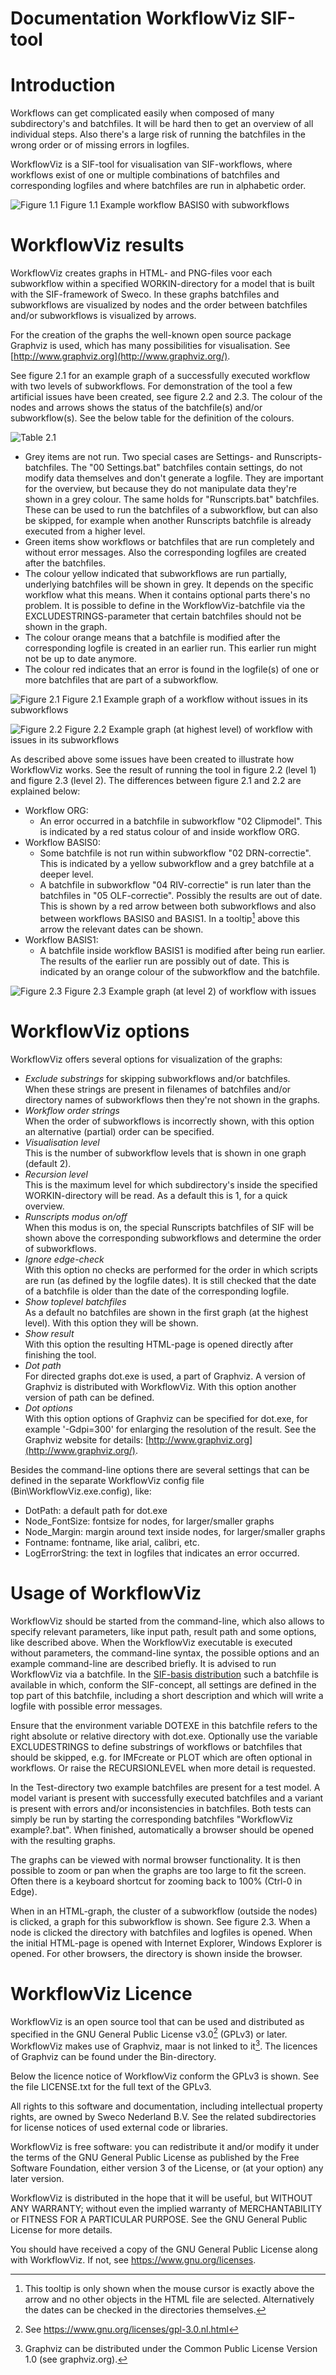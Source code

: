 # Documentation WorkflowViz SIF-tool

# Introduction
Workflows can get complicated easily when composed of many subdirectory's and batchfiles. It will be hard then to get an overview of all individual steps. Also there's a large risk of running the batchfiles in the wrong order or of missing errors in logfiles.

WorkflowViz is a SIF-tool for visualisation van SIF-workflows, where workflows exist of one or multiple combinations of batchfiles and corresponding logfiles and where batchfiles are run in alphabetic order.

![Figure 1.1](/Source/WorkflowViz/Documentation/media/Image11.png)
Figure 1.1 Example workflow BASIS0 with subworkflows

# WorkflowViz results
WorkflowViz creates graphs in HTML- and PNG-files voor each subworkflow within a specified WORKIN-directory for a model that is built with the SIF-framework of Sweco. In these graphs batchfiles and subworkflows are visualized by nodes and the order between batchfiles and/or subworkflows is visualized by arrows.

For the creation of the graphs the well-known open source package Graphviz is used, which has many possibilities for visualisation. See [http://www.graphviz.org](http://www.graphviz.org/).

See figure 2.1 for an example graph of a successfully executed workflow with two levels of subworkflows. For demonstration of the tool a few artificial issues have been created, see figure 2.2 and 2.3. The colour of the nodes and arrows shows the status of the batchfile(s) and/or subworkflow(s). See the below table for the definition of the colours.

![Table 2.1](/Source/WorkflowViz/Documentation/media/table21.png)

-   Grey items are not run. Two special cases are Settings- and Runscripts-batchfiles. The "00 Settings.bat" batchfiles contain settings, do not modify data themselves and don't generate a logfile. They are important for the overview, but because they do not manipulate data they're shown in a grey colour. The same holds for "Runscripts.bat" batchfiles. These can be used to run the batchfiles of a subworkflow, but can also be skipped, for example when another Runscripts batchfile is already executed from a higher level.
-   Green items show workflows or batchfiles that are run completely and without error messages. Also the corresponding logfiles are created after the batchfiles.
-   The colour yellow indicated that subworkflows are run partially, underlying batchfiles will be shown in grey. It depends on the specific workflow what this means. When it contains optional parts there's no problem. It is possible to define in the WorkflowViz-batchfile via the EXCLUDESTRINGS-parameter that certain batchfiles should not be shown in the graph.
-   The colour orange means that a batchfile is modified after the corresponding logfile is created in an earlier run. This earlier run might not be up to date anymore.
-   The colour red indicates that an error is found in the logfile(s) of one or more batchfiles that are part of a subworkflow.

![Figure 2.1](/Source/WorkflowViz/Documentation/media/image21.png)
Figure 2.1 Example graph of a workflow without issues in its subworkflows

![Figure 2.2](/Source/WorkflowViz/Documentation/media/image22.png)
Figure 2.2 Example graph (at highest level) of workflow with issues in its subworkflows

As described above some issues have been created to illustrate how WorkflowViz works. See the result of running the tool in figure 2.2 (level 1) and figure 2.3 (level 2). The differences between figure 2.1 and 2.2 are explained below:

-   Workflow ORG:
    -   An error occurred in a batchfile in subworkflow "02 Clipmodel". This is indicated by a red status colour of and inside workflow ORG.
-   Workflow BASIS0:
    -   Some batchfile is not run within subworkflow "02 DRN-correctie". This is indicated by a yellow subworkflow and a grey batchfile at a deeper level.
    -   A batchfile in subworkflow "04 RIV-correctie" is run later than the batchfiles in "05 OLF-correctie". Possibly the results are out of date. This is shown by a red arrow between both subworkflows and also between workflows BASIS0 and BASIS1. In a tooltip[^1] above this arrow the relevant dates can be shown.
-   Workflow BASIS1:
    -   A batchfile inside workflow BASIS1 is modified after being run earlier. The results of the earlier run are possibly out of date. This is indicated by an orange colour of the subworkflow and the batchfile.

![Figure 2.3](/Source/WorkflowViz/Documentation/media/image23.png)
Figure 2.3 Example graph (at level 2) of workflow with issues

# WorkflowViz options
WorkflowViz offers several options for visualization of the graphs:
-   *Exclude substrings* for skipping subworkflows and/or batchfiles.\
    When these strings are present in filenames of batchfiles and/or directory names of subworkflows then they're not shown in the graphs.
-   *Workflow order strings*\
    When the order of subworkflows is incorrectly shown, with this option an alternative (partial) order can be specified.
-   *Visualisation level*\
    This is the number of subworkflow levels that is shown in one graph (default 2).
-   *Recursion level*\
    This is the maximum level for which subdirectory's inside the specified WORKIN-directory will be read. As a default this is 1, for a quick overview.
-   *Runscripts modus on/off*\
    When this modus is on, the special Runscripts batchfiles of SIF will be shown above the corresponding subworkflows and determine the order of subworkflows.
-   *Ignore edge-check*\
    With this option no checks are performed for the order in which scripts are run (as defined by the logfile dates). It is still checked that the date of a batchfile is older than the date of the corresponding logfile.
-   *Show toplevel batchfiles*\
    As a default no batchfiles are shown in the first graph (at the highest level). With this option they will be shown.
-   *Show result*\
    With this option the resulting HTML-page is opened directly after finishing the tool.
-   *Dot path*\
    For directed graphs dot.exe is used, a part of Graphviz. A version of Graphviz is distributed with WorkflowViz. With this option another version of path can be defined.
-   *Dot options*\
    With this option options of Graphviz can be specified for dot.exe, for example '-Gdpi=300' for enlarging the resolution of the result. See the Graphviz website for details: [http://www.graphviz.org](http://www.graphviz.org/).

Besides the command-line options there are several settings that can be defined in the separate WorkflowViz config file (Bin\\WorkflowViz.exe.config), like:
-   DotPath: a default path for dot.exe
-   Node_FontSize: fontsize for nodes, for larger/smaller graphs
-   Node_Margin: margin around text inside nodes, for larger/smaller graphs
-   Fontname: fontname, like arial, calibri, etc.
-   LogErrorString: the text in logfiles that indicates an error occurred.

# Usage of WorkflowViz
WorkflowViz should be started from the command-line, which also allows to specify relevant parameters, like input path, result path and some options, like described above. When the WorkflowViz executable is executed without parameters, the command-line syntax, the possible options and an example command-line are described briefly. It is advised to run WorkflowViz via a batchfile. In the [SIF-basis distribution](https://github.com/SIF-framework/SIF-basis/tree/main/Scripts) such a batchfile is available in which, conform the SIF-concept, all settings are defined in the top part of this batchfile, including a short description and which will write a logfile with possible error messages.

Ensure that the environment variable DOTEXE in this batchfile refers to the right absolute or relative directory with dot.exe. Optionally use the variable EXCLUDESTRINGS to define substrings of workflows or batchfiles that should be skipped, e.g. for IMFcreate or PLOT which are often optional in workflows. Or raise the RECURSIONLEVEL when more detail is requested.

In the Test-directory two example batchfiles are present for a test model. A model variant is present with successfully executed batchfiles and a variant is present with errors and/or inconsistencies in batchfiles. Both tests can simply be run by starting the corresponding batchfiles "WorkflowViz example?.bat". When finished, automatically a browser should be opened with the resulting graphs.

The graphs can be viewed with normal browser functionality. It is then possible to zoom or pan when the graphs are too large to fit the screen. Often there is a keyboard shortcut for zooming back to 100% (Ctrl-0 in Edge).

When in an HTML-graph, the cluster of a subworkflow (outside the nodes) is clicked, a graph for this subworkflow is shown. See figure 2.3. When a node is clicked the directory with batchfiles and logfiles is opened. When the initial HTML-page is opened with Internet Explorer, Windows Explorer is opened. For other browsers, the directory is shown inside the browser.

# WorkflowViz Licence
WorkflowViz is an open source tool that can be used and distributed as specified in the GNU General Public License v3.0[^2] (GPLv3) or later. WorkflowViz makes use of Graphviz, maar is not linked to it[^3]. The licences of Graphviz can be found under the Bin-directory.

Below the licence notice of WorkflowViz conform the GPLv3 is shown. See the file LICENSE.txt for the full text of the GPLv3.

All rights to this software and documentation, including intellectual property rights, are owned by Sweco Nederland B.V. See the related subdirectories for license notices of used external code or libraries.

WorkflowViz is free software: you can redistribute it and/or modify it under the terms of the GNU General Public License as published by the Free Software Foundation, either version 3 of the License, or (at your option) any later version.

WorkflowViz is distributed in the hope that it will be useful, but WITHOUT ANY WARRANTY; without even the implied warranty of MERCHANTABILITY or FITNESS FOR A PARTICULAR PURPOSE. See the GNU General Public License for more details.

You should have received a copy of the GNU General Public License along with WorkflowViz. If not, see https://www.gnu.org/licenses.

[^1]: This tooltip is only shown when the mouse cursor is exactly above the arrow and no other objects in the HTML file are selected. Alternatively the dates can be checked in the directories themselves.
[^2]: See <https://www.gnu.org/licenses/gpl-3.0.nl.html>
[^3]: Graphviz can be distributed under the Common Public License Version 1.0 (see graphviz.org).
